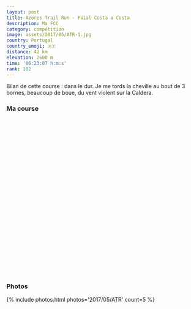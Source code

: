 ```yaml
---
layout: post
title: Azores Trail Run - Faial Costa a Costa
description: Ma FCC
category: compétition
image: assets/2017/05/ATR-1.jpg
country: Portugal
country_emoji: 🇵🇹
distance: 42 km
elevation: 2600 m
time: '06:23:07 h:m:s'
rank: 102
---
```


Bilan de cette course : dans le dur. Je me tords la cheville au bout de 3 bornes,
beaucoup de boue, du vent violent sur la Caldera.

### Ma course

<iframe
  height='405'
  width='100%'
  frameborder='0'
  allowtransparency='true'
  scrolling='no'
  data-src='https://www.strava.com/activities/1008465238/embed/090daebe9f3b0bce37411f13a12d3e8b4996ef28'
  onload='lzld(this)'>
</iframe>

### Photos

{% include photos.html photos='2017/05/ATR' count=5 %}
